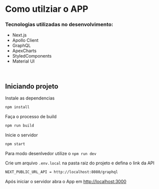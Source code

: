 # Como utilziar o APP

### Tecnologias utilizadas no desenvolvimento:
* Next.js
* Apollo Client
* GraphQL
* ApexCharts
* StyledComponents
* Material UI

<br/>

## Iniciando projeto

Instale as dependencias
```bash
npm install
```

Faça o processo de build
```bash
npm run build
```

Inicie o servidor
```bash
npm start
```

Para modo desenlvedor utilize o ``npm run dev``

Crie um arquivo ``.env.local`` na pasta raiz do projeto e defina o link da API
```bash
NEXT_PUBLIC_URL_API = http://localhost:8080/graphql
```

Após iniciar o servidor abra o App em [http://localhost:3000](http://localhost:3000)